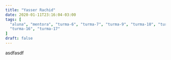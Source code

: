 ```yaml
---
title: "Yasser Rachid"
date: 2020-01-11T23:16:04-03:00
tags: [
  "aluna", "mentora", "turma-6", "turma-7", "turma-9", "turma-10", "turma-11", "turma-12", "turma-13", "turma-14", "turma-15",
  "turma-16", "turma-17"
]
draft: false
---
```



asdfasdf
